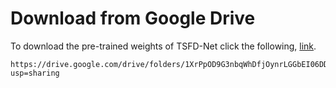 # Download from Google Drive

To download the pre-trained weights of TSFD-Net click the following, [link](https://drive.google.com/drive/folders/1XrPpOD9G3nbqWhDfjOynrLGGbEI06DDD?usp=sharing).

```
https://drive.google.com/drive/folders/1XrPpOD9G3nbqWhDfjOynrLGGbEI06DDD?usp=sharing
```





